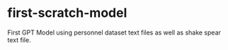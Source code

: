 # first-scratch-model
First GPT Model using personnel dataset text files as well as shake spear text file. 
